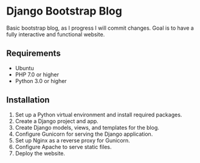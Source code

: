 # Django Bootstrap Blog

Basic bootstrap blog, as I progress I will commit changes. Goal is to have a fully interactive and functional website.

## Requirements

- Ubuntu
- PHP 7.0 or higher
- Python 3.0 or higher

## Installation

1. Set up a Python virtual environment and install required packages.
2. Create a Django project and app.
3. Create Django models, views, and templates for the blog.
4. Configure Gunicorn for serving the Django application.
5. Set up Nginx as a reverse proxy for Gunicorn.
6. Configure Apache to serve static files.
7. Deploy the website.